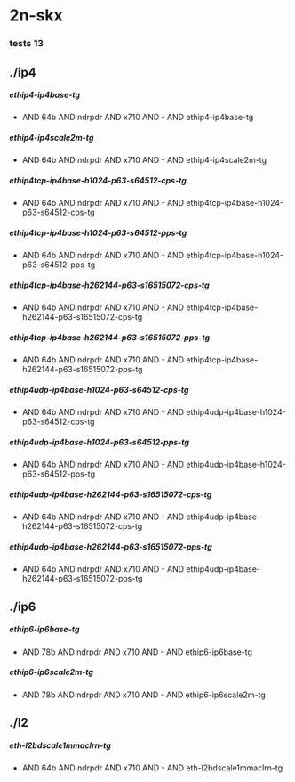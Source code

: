 # 2n-skx
### tests 13
## ./ip4
##### ethip4-ip4base-tg
- AND 64b AND ndrpdr AND x710 AND - AND ethip4-ip4base-tg
##### ethip4-ip4scale2m-tg
- AND 64b AND ndrpdr AND x710 AND - AND ethip4-ip4scale2m-tg
##### ethip4tcp-ip4base-h1024-p63-s64512-cps-tg
- AND 64b AND ndrpdr AND x710 AND - AND ethip4tcp-ip4base-h1024-p63-s64512-cps-tg
##### ethip4tcp-ip4base-h1024-p63-s64512-pps-tg
- AND 64b AND ndrpdr AND x710 AND - AND ethip4tcp-ip4base-h1024-p63-s64512-pps-tg
##### ethip4tcp-ip4base-h262144-p63-s16515072-cps-tg
- AND 64b AND ndrpdr AND x710 AND - AND ethip4tcp-ip4base-h262144-p63-s16515072-cps-tg
##### ethip4tcp-ip4base-h262144-p63-s16515072-pps-tg
- AND 64b AND ndrpdr AND x710 AND - AND ethip4tcp-ip4base-h262144-p63-s16515072-pps-tg
##### ethip4udp-ip4base-h1024-p63-s64512-cps-tg
- AND 64b AND ndrpdr AND x710 AND - AND ethip4udp-ip4base-h1024-p63-s64512-cps-tg
##### ethip4udp-ip4base-h1024-p63-s64512-pps-tg
- AND 64b AND ndrpdr AND x710 AND - AND ethip4udp-ip4base-h1024-p63-s64512-pps-tg
##### ethip4udp-ip4base-h262144-p63-s16515072-cps-tg
- AND 64b AND ndrpdr AND x710 AND - AND ethip4udp-ip4base-h262144-p63-s16515072-cps-tg
##### ethip4udp-ip4base-h262144-p63-s16515072-pps-tg
- AND 64b AND ndrpdr AND x710 AND - AND ethip4udp-ip4base-h262144-p63-s16515072-pps-tg
## ./ip6
##### ethip6-ip6base-tg
- AND 78b AND ndrpdr AND x710 AND - AND ethip6-ip6base-tg
##### ethip6-ip6scale2m-tg
- AND 78b AND ndrpdr AND x710 AND - AND ethip6-ip6scale2m-tg
## ./l2
##### eth-l2bdscale1mmaclrn-tg
- AND 64b AND ndrpdr AND x710 AND - AND eth-l2bdscale1mmaclrn-tg
